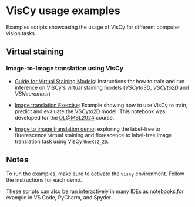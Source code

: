 # VisCy usage examples

Examples scripts showcasing the usage of VisCy for different computer vision tasks.

## Virtual staining
### Image-to-Image translation using VisCy
- [Guide for Virtual Staining Models](https://github.com/mehta-lab/VisCy/wiki/virtual-staining-instructions):
Instructions for how to train and run inference on ViSCy's virtual staining models (*VSCyto3D*, *VSCyto2D* and *VSNeuromast*) 

- [Image translation Exercise](./dlmbl_exercise/solution.py):
Example showing how to use VisCy to train, predict and evaluate the VSCyto2D model. This notebook was developed for the [DL@MBL2024](https://github.com/dlmbl/DL-MBL-2024) course.

- [Image to image translation demo](./img2img_translation/solution.py): exploring the label-free to fluorescence virtual staining and florescence to label-free image translation task using VisCy `UneXt2_2D`.

## Notes
To run the examples, make sure to activate the `viscy` environment. Follow the instructions for each demo.

These scripts can also be ran interactively in many IDEs as notebooks,for example in VS Code, PyCharm, and Spyder.

